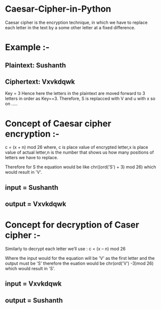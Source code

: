 # Caesar-Cipher-in-Python
Caesar cipher is the encryption technique, in which we have to replace each letter in the text by a some other letter at a fixed difference. 

# Example :-
  ## Plaintext:  Sushanth
  ## Ciphertext: Vxvkdqwk
  Key = 3
  Hence here the letters in the plaintext are moved forward to 3 letters in order as Key==3.
  Therefore, S is replacced with V and u with x so on .....
  
# Concept of Caesar cipher encryption :-
   c = (x + n) mod 26
   where, c is place value of encrypted letter,x is place value of actual letter,n is the number that shows us how many positions of letters we have to replace.
   
   Therefore for S the equation would be like chr((ord('S') + 3) mod 26) which would result in 'V'.
   ## input = Sushanth
   ## output = Vxvkdqwk
   
   
# Concept for decryption of Caser cipher :-
   Similarly to decrypt each letter we’ll use :
    c = (x – n) mod 26 
    
   Where the input would for the equation will be 'V' as the first letter and the output must be 'S'
   therefore  the euation would be chr(ord('V') -3)mod 26) which would result in 'S'.
   
   ## input = Vxvkdqwk
   ## output = Sushanth
